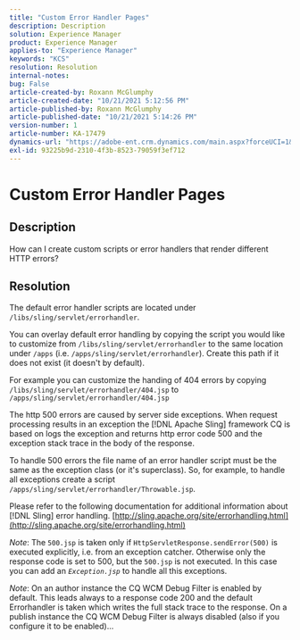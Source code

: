 ```yaml
---
title: "Custom Error Handler Pages"
description: Description
solution: Experience Manager
product: Experience Manager
applies-to: "Experience Manager"
keywords: "KCS"
resolution: Resolution
internal-notes: 
bug: False
article-created-by: Roxann McGlumphy
article-created-date: "10/21/2021 5:12:56 PM"
article-published-by: Roxann McGlumphy
article-published-date: "10/21/2021 5:14:26 PM"
version-number: 1
article-number: KA-17479
dynamics-url: "https://adobe-ent.crm.dynamics.com/main.aspx?forceUCI=1&pagetype=entityrecord&etn=knowledgearticle&id=4c665521-9232-ec11-b6e5-000d3a5ba97a"
exl-id: 93225b9d-2310-4f3b-8523-79059f3ef712
---
```

# Custom Error Handler Pages

## Description


How can I create custom scripts or error handlers that render different HTTP errors?


## Resolution


The default error handler scripts are located under `/libs/sling/servlet/errorhandler`.

You can overlay default error handling by copying the script you would like to customize from `/libs/sling/servlet/errorhandler` to the same location under `/apps` (i.e. `/apps/sling/servlet/errorhandler`). Create this path if it does not exist (it doesn't by default).

For example you can customize the handing of 404 errors by copying `/libs/sling/servlet/errorhandler/404.jsp` to `/apps/sling/servlet/errorhandler/404.jsp`

The http 500 errors are caused by server side exceptions. When request processing results in an exception the [!DNL Apache Sling] framework CQ is based on logs the exception and returns http error code 500 and the exception stack trace in the body of the response.

To handle 500 errors the file name of an error handler script must be the same as the exception class (or it's superclass). So, for example, to handle all exceptions create a script `/apps/sling/servlet/errorhandler/Throwable.jsp`.

Please refer to the following documentation for additional information about [!DNL Sling] error handling. [http://sling.apache.org/site/errorhandling.html](http://sling.apache.org/site/errorhandling.html)

*Note*: The `500.jsp` is taken only if `HttpServletResponse.sendError(500)` is executed explicitly, i.e. from an exception catcher.
Otherwise only the response code is set to 500, but the `500.jsp` is not executed.
In this case you can add an *`Exception.jsp`* to handle all this exceptions.

*Note*: On an author instance the CQ WCM Debug Filter is enabled by default. This leads always to a response code 200 and the default Errorhandler is taken which writes the full stack trace to the response. On a publish instance the CQ WCM Debug Filter is always disabled (also if you configure it to be enabled)...
